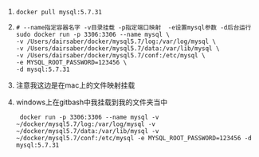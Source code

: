 1. ``` shell
   docker pull mysql:5.7.31
   ```

2. ```shell
   # --name指定容器名字 -v目录挂载 -p指定端口映射  -e设置mysql参数 -d后台运行
   sudo docker run -p 3306:3306 --name mysql \
   -v /Users/dairsaber/docker/mysql5.7/log:/var/log/mysql \
   -v /Users/dairsaber/docker/mysql5.7/data:/var/lib/mysql \
   -v /Users/dairsaber/docker/mysql5.7/conf:/etc/mysql \
   -e MYSQL_ROOT_PASSWORD=123456 \
   -d mysql:5.7.31
   
   ```

3. 注意我这边是在mac上的文件映射挂载

4. windows上在gitbash中我挂载到我的文件夹当中

   ```shell
    docker run -p 3306:3306 --name mysql -v ~/docker/mysql5.7/log:/var/log/mysql -v ~/docker/mysql5.7/data:/var/lib/mysql -v ~/docker/mysql5.7/conf:/etc/mysql -e MYSQL_ROOT_PASSWORD=123456 -d mysql:5.7.31
   ```

   

   

